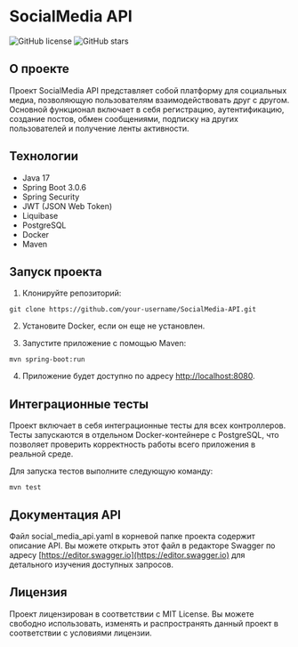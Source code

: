 # SocialMedia API

![GitHub license](https://img.shields.io/github/license/your-username/SocialMedia-API)
![GitHub stars](https://img.shields.io/github/stars/your-username/SocialMedia-API?style=social)

## О проекте

Проект SocialMedia API представляет собой платформу для социальных медиа, позволяющую пользователям взаимодействовать друг с другом. Основной функционал включает в себя регистрацию, аутентификацию, создание постов, обмен сообщениями, подписку на других пользователей и получение ленты активности.

## Технологии

- Java 17
- Spring Boot 3.0.6
- Spring Security
- JWT (JSON Web Token)
- Liquibase
- PostgreSQL
- Docker
- Maven

## Запуск проекта

1. Клонируйте репозиторий:

```
git clone https://github.com/your-username/SocialMedia-API.git
```

2. Установите Docker, если он еще не установлен.


3. Запустите приложение с помощью Maven:

```
mvn spring-boot:run
```

4. Приложение будет доступно по адресу [http://localhost:8080](http://localhost:8080).

## Интеграционные тесты

Проект включает в себя интеграционные тесты для всех контроллеров. Тесты запускаются в отдельном Docker-контейнере с PostgreSQL, что позволяет проверить корректность работы всего приложения в реальной среде.

Для запуска тестов выполните следующую команду:

```
mvn test
```

## Документация API
Файл social_media_api.yaml в корневой папке проекта содержит описание API. Вы можете открыть этот файл в редакторе Swagger по адресу [https://editor.swagger.io](https://editor.swagger.io) для детального изучения доступных запросов.

## Лицензия
Проект лицензирован в соответствии с MIT License. Вы можете свободно использовать, изменять и распространять данный проект в соответствии с условиями лицензии.
